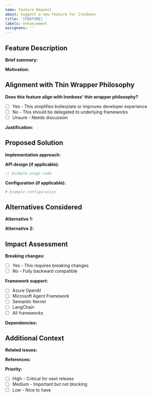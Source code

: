 ```yaml
---
name: Feature Request
about: Suggest a new feature for Ironbees
title: '[FEATURE] '
labels: enhancement
assignees: ''
---
```


## Feature Description

**Brief summary:**
<!-- 1-2 sentences describing the feature -->

**Motivation:**
<!-- Why is this feature needed? What problem does it solve? -->

## Alignment with Thin Wrapper Philosophy

**Does this feature align with Ironbees' thin wrapper philosophy?**
- [ ] Yes - This simplifies boilerplate or improves developer experience
- [ ] No - This should be delegated to underlying frameworks
- [ ] Unsure - Needs discussion

**Justification:**
<!-- Explain how this fits (or doesn't fit) the thin wrapper approach -->

## Proposed Solution

**Implementation approach:**
<!-- Technical details of how this could be implemented -->

**API design (if applicable):**
```csharp
// Example usage code
```

**Configuration (if applicable):**
```yaml
# Example configuration
```

## Alternatives Considered

**Alternative 1:**
<!-- Describe alternative approach -->

**Alternative 2:**
<!-- Describe another alternative -->

## Impact Assessment

**Breaking changes:**
- [ ] Yes - This requires breaking changes
- [ ] No - Fully backward compatible

**Framework support:**
- [ ] Azure OpenAI
- [ ] Microsoft Agent Framework
- [ ] Semantic Kernel
- [ ] LangChain
- [ ] All frameworks

**Dependencies:**
<!-- Any new NuGet packages or external dependencies? -->

## Additional Context

**Related issues:**
<!-- Link to related issues or discussions -->

**References:**
<!-- Links to documentation, similar implementations, etc. -->

**Priority:**
- [ ] High - Critical for next release
- [ ] Medium - Important but not blocking
- [ ] Low - Nice to have
